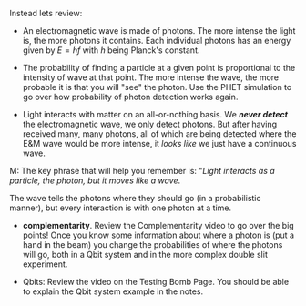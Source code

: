 Instead lets review:

* An electromagnetic wave is made of photons. The more intense the light is, the more photons it contains. Each individual photons has an energy given by $E = h f$ with _h_ being Planck's constant.

* The probability of finding a particle at a given point is proportional to the intensity of wave at that point. The more intense the wave, the more probable it is that you will "see" the photon. Use the PHET simulation to go over how probability of photon detection works again.

* Light interacts with matter on an all-or-nothing basis. We **_never detect_** the electromagnetic wave, we only detect photons. But after having received many, many photons, all of which are being detected where the E&M wave would be more intense, it _looks like_ we just have a continuous wave.

M: The key phrase that will help you remember is: "_Light interacts as a particle, the photon, but it moves like a wave_.  

The wave tells the photons where they should go (in a probabilistic manner), but every interaction is with one photon at a time.

* **complementarity**. Review the Complementarity video to go over the big points! Once you know some information about where a photon is (put a hand in the beam) you change the probabilities of where the photons will go, both in a Qbit system and in the more complex double slit experiment.

* Qbits: Review the video on the Testing Bomb Page. You should be able to explain the Qbit system example in the notes.